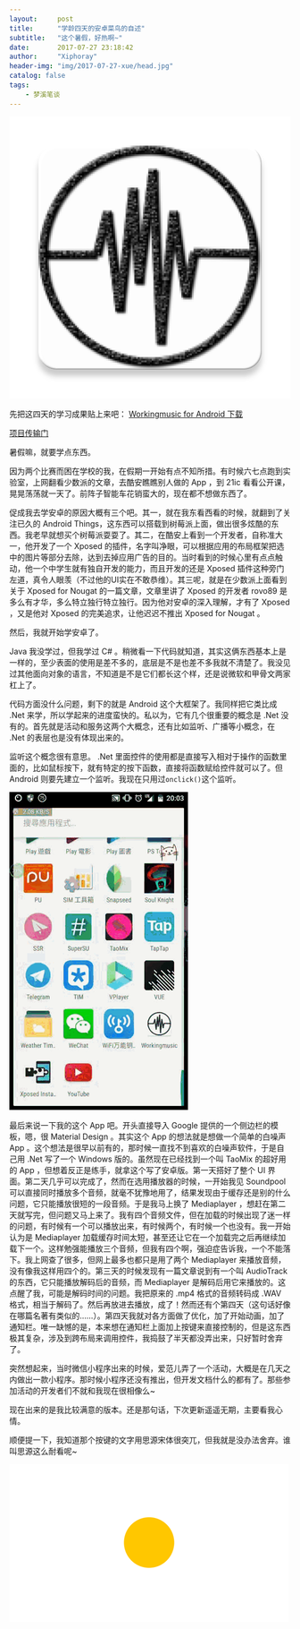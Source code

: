 ```yaml
---
layout:     post
title:      "学龄四天的安卓菜鸟的自述"
subtitle:   "这个暑假，好热啊~" 
date:       2017-07-27 23:18:42
author:     "Xiphoray"
header-img: "img/2017-07-27-xue/head.jpg"
catalog: false
tags:     
    - 梦溪笔谈
---
```






![img](/img/2017-07-27-xue/1.png)


先把这四天的学习成果贴上来吧： [Workingmusic for Android 下载](https://github.com/Xiphoray/Workingmusic-App/releases/download/V1.0.2/Workingmusic.apk)

[项目传输门](https://github.com/Xiphoray/Workingmusic-App)

暑假嘛，就要学点东西。



因为两个比赛而困在学校的我，在假期一开始有点不知所措。有时候六七点跑到实验室，上网翻看少数派的文章，去酷安瞧瞧别人做的 App ，到 21ic 看看公开课，晃晃荡荡就一天了。前阵子智能车花销蛮大的，现在都不想做东西了。

促成我去学安卓的原因大概有三个吧。其一，就在我东看西看的时候，就翻到了关注已久的 Android Things，这东西可以搭载到树莓派上面，做出很多炫酷的东西。我老早就想买个树莓派耍耍了。其二，在酷安上看到一个开发者，自称准大一，他开发了一个 Xposed 的插件，名字叫净眼，可以根据应用的布局框架把选中的图片等部分去除，达到去掉应用广告的目的。当时看到的时候心里有点点触动，他一个中学生就有独自开发的能力，而且开发的还是 Xposed 插件这种旁门左道，真令人眼羡（不过他的UI实在不敢恭维）。其三呢，就是在少数派上面看到关于 Xposed for Nougat 的一篇文章，文章里讲了 Xposed 的开发者 rovo89 是多么有才华，多么特立独行特立独行。因为他对安卓的深入理解，才有了 Xposed ，又是他对 Xposed 的完美追求，让他迟迟不推出 Xposed for Nougat 。

然后，我就开始学安卓了。

Java 我没学过，但我学过 C# 。稍微看一下代码就知道，其实这俩东西基本上是一样的，至少表面的使用是差不多的，底层是不是也差不多我就不清楚了。我没见过其他面向对象的语言，不知道是不是它们都长这个样，还是说微软和甲骨文两家杠上了。

代码方面没什么问题，剩下的就是 Android 这个大框架了。我同样把它类比成 .Net 来学，所以学起来的进度蛮快的。私以为，它有几个很重要的概念是 .Net 没有的。首先就是活动和服务这两个大概念，还有比如监听、广播等小概念，在 .Net 的表层也是没有体现出来的。

监听这个概念很有意思。 .Net 里面控件的使用都是直接写入相对于操作的函数里面的，比如鼠标按下，就有特定的按下函数，直接将函数赋给控件就可以了。但 Android 则要先建立一个监听。我现在只用过`onclick()`这个监听。


 ![image](/img/2017-07-27-xue/b.gif)


最后来说一下我的这个 App 吧。开头直接导入 Google 提供的一个侧边栏的模板，嗯，很 Material Design 。其实这个 App 的想法就是想做一个简单的白噪声 App 。这个想法是很早以前有的，那时候一直找不到喜欢的白噪声软件，于是自己用 .Net 写了一个 Windows 版的。虽然现在已经找到一个叫 TaoMix 的超好用的 App ，但想着反正是练手，就拿这个写了安卓版。第一天搭好了整个 UI 界面。第二天几乎可以完成了，然而在选用播放器的时候，一开始我见 Soundpool 可以直接同时播放多个音频，就毫不犹豫地用了，结果发现由于缓存还是别的什么问题，它只能播放很短的一段音频。于是我马上换了 Mediaplayer ，想赶在第二天就写完，但问题又马上来了。我有四个音频文件，但在加载的时候出现了迷一样的问题，有时候有一个可以播放出来，有时候两个，有时候一个也没有。我一开始认为是 Mediaplayer 加载缓存时间太短，甚至还让它在一个加载完之后再继续加载下一个。这样勉强能播放三个音频，但我有四个啊，强迫症告诉我，一个不能落下。我上网查了很多，但网上最多也都只是用了两个 Mediaplayer 来播放音频，没有像我这样用四个的。第三天的时候发现有一篇文章说到有一个叫 AudioTrack 的东西，它只能播放解码后的音频，而 Mediaplayer 是解码后用它来播放的。这点醒了我，可能是解码时间的问题。我把原来的 .mp4 格式的音频转码成 .WAV 格式，相当于解码了。然后再放进去播放，成了！然而还有个第四天（这句话好像在哪篇名著有类似的……）。第四天我就对各方面做了优化，加了开始动画，加了通知栏。唯一缺憾的是，本来想在通知栏上面加上按键来直接控制的，但是这东西极其复杂，涉及到跨布局来调用控件，我捣鼓了半天都没弄出来，只好暂时舍弃了。

突然想起来，当时微信小程序出来的时候，爱范儿弄了一个活动，大概是在几天之内做出一款小程序。那时候小程序还没有推出，但开发文档什么的都有了。那些参加活动的开发者们不就和我现在很相像么~

现在出来的是我比较满意的版本。还是那句话，下次更新遥遥无期，主要看我心情。

顺便提一下，我知道那个按键的文字用思源宋体很突兀，但我就是没办法舍弃。谁叫思源这么耐看呢~


![img](/img/2017-07-27-xue/2.gif)
